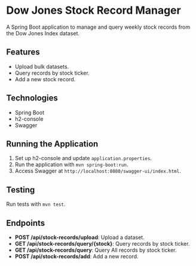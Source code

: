 # Dow Jones Stock Record Manager

A Spring Boot application to manage and query weekly stock records from the Dow Jones Index dataset.

## Features
- Upload bulk datasets.
- Query records by stock ticker.
- Add a new stock record.

## Technologies
- Spring Boot
- h2-console
- Swagger

## Running the Application
1. Set up h2-console and update `application.properties`.
2. Run the application with `mvn spring-boot:run`.
3. Access Swagger at `http://localhost:8080/swagger-ui/index.html`.

## Testing
Run tests with `mvn test`.

## Endpoints
- **POST /api/stock-records/upload**: Upload a dataset.
- **GET /api/stock-records/query/{stock}**: Query records by stock ticker.
- **GET /api/stock-records/query**: Query All records by stock ticker.
- **POST /api/stock-records/add**: Add a new record.